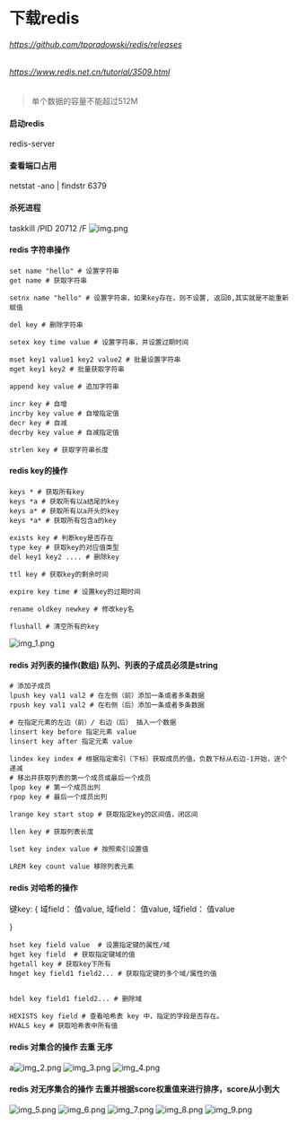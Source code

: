 # 下载redis
###### https://github.com/tporadowski/redis/releases
###### https://www.redis.net.cn/tutorial/3509.html
>单个数据的容量不能超过512M
#### 启动redis
redis-server
#### 查看端口占用
netstat -ano | findstr 6379

#### 杀死进程
taskkill /PID 20712 /F
![img.png](img.png)
#### redis 字符串操作

```redis
set name "hello" # 设置字符串
get name # 获取字符串

setnx name "hello" # 设置字符串，如果key存在，则不设置, 返回0,其实就是不能重新赋值

del key # 删除字符串

setex key time value # 设置字符串，并设置过期时间

mset key1 value1 key2 value2 # 批量设置字符串
mget key1 key2 # 批量获取字符串

append key value # 追加字符串

incr key # 自增
incrby key value # 自增指定值
decr key # 自减
decrby key value # 自减指定值

strlen key # 获取字符串长度 
```

#### redis key的操作
```redis
keys * # 获取所有key
keys *a # 获取所有以a结尾的key
keys a* # 获取所有以a开头的key
keys *a* # 获取所有包含a的key

exists key # 判断key是否存在
type key # 获取key的对应值类型
del key1 key2 .... # 删除key

ttl key # 获取key的剩余时间

expire key time # 设置key的过期时间

rename oldkey newkey # 修改key名

flushall # 清空所有的key
```
![img_1.png](img_1.png)

#### redis 对列表的操作(数组) 队列、列表的子成员必须是string
```redis
# 添加子成员
lpush key val1 val2 # 在左侧（前）添加一条或者多条数据
rpush key val1 val2 # 在右侧（后）添加一条或者多条数据

# 在指定元素的左边（前）/ 右边（后） 插入一个数据
linsert key before 指定元素 value  
linsert key after 指定元素 value

lindex key index # 根据指定索引（下标）获取成员的值，负数下标从右边-1开始，逐个递减
# 移出并获取列表的第一个成员或最后一个成员
lpop key # 第一个成员出列
rpop key # 最后一个成员出列

lrange key start stop # 获取指定key的区间值，闭区间

llen key # 获取列表长度

lset key index value # 按照索引设置值

LREM key count value 移除列表元素
```

#### redis 对哈希的操作
键key: {
  域field： 值value,
  域field： 值value,
  域field： 值value
  
}
```redis
hset key field value  # 设置指定键的属性/域
hget key field  # 获取指定键域的值
hgetall key # 获取key下所有
hmget key field1 field2... # 获取指定键的多个域/属性的值


hdel key field1 field2... # 删除域

HEXISTS key field # 查看哈希表 key 中，指定的字段是否存在。
HVALS key # 获取哈希表中所有值
```
#### redis 对集合的操作 去重 无序
a![img_2.png](img_2.png)
![img_3.png](img_3.png)
![img_4.png](img_4.png)

#### redis 对无序集合的操作 去重并根据score权重值来进行排序，score从小到大
![img_5.png](img_5.png)
![img_6.png](img_6.png)
![img_7.png](img_7.png)
![img_8.png](img_8.png)
![img_9.png](img_9.png)